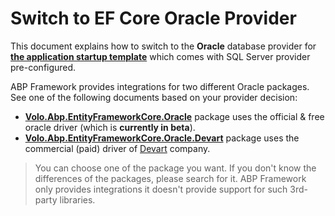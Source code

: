 ﻿# Switch to EF Core Oracle Provider

This document explains how to switch to the **Oracle** database provider for **[the application startup template](Startup-Templates/Application.md)** which comes with SQL Server provider pre-configured.

ABP Framework provides integrations for two different Oracle packages. See one of the following documents based on your provider decision:

* **[Volo.Abp.EntityFrameworkCore.Oracle](Entity-Framework-Core-Oracle-Official.md)** package uses the official & free oracle driver (which is **currently in beta**).
* **[Volo.Abp.EntityFrameworkCore.Oracle.Devart](Entity-Framework-Core-Oracle-Devart.md)** package uses the commercial (paid) driver of [Devart](https://www.devart.com/) company.

> You can choose one of the package you want. If you don't know the differences of the packages, please search for it. ABP Framework only provides integrations it doesn't provide support for such 3rd-party libraries.
